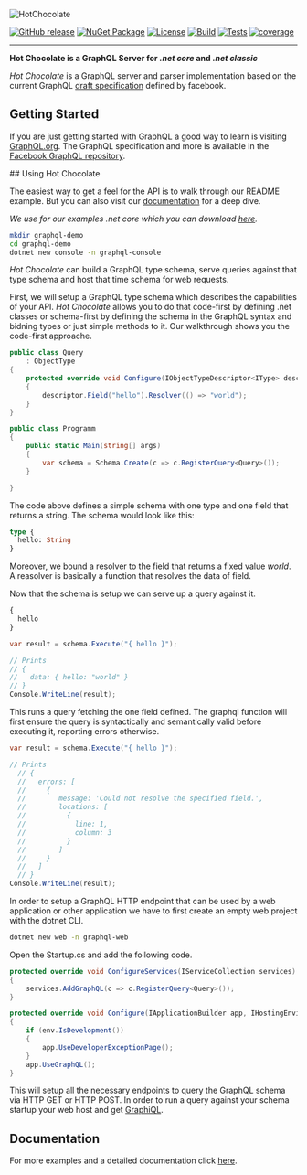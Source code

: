 ![HotChocolate](https://cdn.rawgit.com/ChilliCream/hotchocolate-logo/master/img/hotchocolate-banner-light.svg)

[![GitHub release](https://img.shields.io/github/release/chillicream/HotChocolate.svg)](https://github.com/ChilliCream/hotchocolate/releases) [![NuGet Package](https://img.shields.io/nuget/v/hotchocolate.svg)](https://www.nuget.org/packages/HotChocolate/) [![License](https://img.shields.io/github/license/ChilliCream/hotchocolate.svg)](https://github.com/ChilliCream/hotchocolate/releases) [![Build](https://img.shields.io/appveyor/ci/rstaib/prometheus/master.svg)](https://ci.appveyor.com/project/rstaib/prometheus) [![Tests](https://img.shields.io/appveyor/tests/rstaib/prometheus/master.svg)](https://ci.appveyor.com/project/rstaib/prometheus) [![coverage](https://img.shields.io/coveralls/ChilliCream/prometheus.svg)](https://coveralls.io/github/ChilliCream/prometheus?branch=master)

---

**Hot Chocolate is a GraphQL Server for _.net core_ and _.net classic_**

_Hot Chocolate_ is a GraphQL server and parser implementation based on the current GraphQL [draft specification](http://facebook.github.io/graphql/draft/) defined by facebook.

## Getting Started

If you are just getting started with GraphQL a good way to learn is visiting [GraphQL.org](https://graphql.org).
The GraphQL specification and more is available in the [Facebook GraphQL repository](https://github.com/facebook/graphql).

## Using Hot Chocolate

The easiest way to get a feel for the API is to walk through our README example. But you can also visit our [documentation](http://hotchocolate.io) for a deep dive.

_We use for our examples .net core which you can download [here](https://dot.net)._

```bash
mkdir graphql-demo
cd graphql-demo
dotnet new console -n graphql-console
```

_Hot Chocolate_ can build a GraphQL type schema, serve queries against that type schema and host that time schema for web requests.

First, we will setup a GraphQL type schema which describes the capabilities of your API. _Hot Chocolate_ allows you to do that code-first by defining .net classes or schema-first by defining the schema in the GraphQL syntax and bidning types or just simple methods to it. Our walkthrough shows you the code-first approache.

```csharp
public class Query
    : ObjectType
{
    protected override void Configure(IObjectTypeDescriptor<IType> descriptor)
    {
        descriptor.Field("hello").Resolver(() => "world");
    }
}

public class Programm
{
    public static Main(string[] args)
    {
        var schema = Schema.Create(c => c.RegisterQuery<Query>());
    }

}
```

The code above defines a simple schema with one type and one field that returns a string.
The schema would look like this:

```graphql
type {
  hello: String
}
```

Moreover, we bound a resolver to the field that returns a fixed value _world_. A reasolver is basically a function that resolves the data of field.

Now that the schema is setup we can serve up a query against it.

```graphql
{
  hello
}
```

```csharp
var result = schema.Execute("{ hello }");

// Prints
// {
//   data: { hello: "world" }
// }
Console.WriteLine(result);
```

This runs a query fetching the one field defined. The graphql function will first ensure the query is syntactically and semantically valid before executing it, reporting errors otherwise.

```csharp
var result = schema.Execute("{ hello }");

// Prints
  // {
  //   errors: [
  //     {
  //        message: 'Could not resolve the specified field.',
  //        locations: [
  //          {
  //            line: 1,
  //            column: 3
  //          }
  //        ]
  //     }
  //   ]
  // }
Console.WriteLine(result);
```

In order to setup a GraphQL HTTP endpoint that can be used by a web application or other application we have to first create an empty web project with the dotnet CLI.

```bash
dotnet new web -n graphql-web
```

Open the Startup.cs and add the following code.

```csharp
protected override void ConfigureServices(IServiceCollection services)
{
    services.AddGraphQL(c => c.RegisterQuery<Query>());
}
```

```csharp
protected override void Configure(IApplicationBuilder app, IHostingEnvironment env)
{
    if (env.IsDevelopment())
    {
        app.UseDeveloperExceptionPage();
    }
    app.UseGraphQL();
}
```

This will setup all the necessary endpoints to query the GraphQL schema via HTTP GET or HTTP POST.
In order to run a query against your schema startup your web host and get [GraphiQL](https://github.com/graphql/graphiql).


## Documentation

For more examples and a detailed documentation click [here](http://hotchocolate.io).
